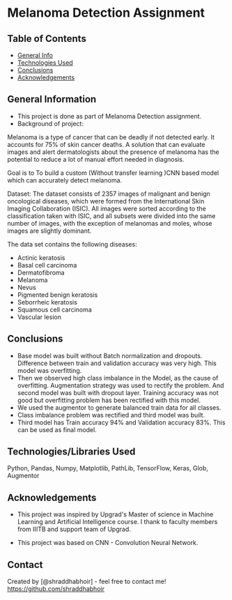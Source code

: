 # Melanoma Detection Assignment

## Table of Contents
* [General Info](#general-information)
* [Technologies Used](#technologies-used)
* [Conclusions](#conclusions)
* [Acknowledgements](#acknowledgements)


## General Information
- This project is done as part of Melanoma Detection assignment.
- Background of project:

Melanoma is a type of cancer that can be deadly if not detected early. It accounts for 75% of skin cancer deaths. A solution that can evaluate images and alert dermatologists about the presence of melanoma has the potential to reduce a lot of manual effort needed in diagnosis.

Goal is to To build a custom (Without transfer learning )CNN based model which can accurately detect melanoma.

Dataset: The dataset consists of 2357 images of malignant and benign oncological diseases, which were formed from the International Skin Imaging Collaboration (ISIC). All images were sorted according to the classification taken with ISIC, and all subsets were divided into the same number of images, with the exception of melanomas and moles, whose images are slightly dominant.

The data set contains the following diseases:
- Actinic keratosis
- Basal cell carcinoma
- Dermatofibroma
- Melanoma
- Nevus
- Pigmented benign keratosis
- Seborrheic keratosis
- Squamous cell carcinoma
- Vascular lesion

## Conclusions
- Base model was built without Batch normalization and dropouts. Difference between train and validation accuracy was very high. This model was overfitting.
- Then we observed high class imbalance in the Model, as the cause of overfitting. Augmentation strategy was used to rectify the problem. And second model was built with dropout layer. Training accuracy was not good but overfitting problem has been rectified with this model.
- We used the augmentor to generate balanced train data for all classes.
- Class imbalance problem was rectified and third model was built.
- Third model has Train accuracy 94% and Validation accuracy 83%. This can be used as final model.

## Technologies/Libraries Used
Python, Pandas, Numpy, Matplotlib, PathLib, TensorFlow, Keras, Glob, Augmentor

## Acknowledgements

- This project was inspired by Upgrad's Master of science in Machine Learning and Artificial Intelligence course.
I thank to faculty members from IIITB and support team of Upgrad.

- This project was based on CNN - Convolution Neural Network.


## Contact
Created by [@shraddhabhoir] - feel free to contact me!
https://github.com/shraddhabhoir



